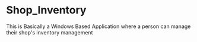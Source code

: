 # Shop_Inventory
This is Basically a Windows Based Application where a person can manage their shop's inventory management
